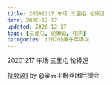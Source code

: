 ```yaml
---
title: 20201217 午场 三里屯 论捧逗 
date: 2020-12-17
updated: 2020-12-17
tags: [三里屯, 论捧逗, 相声] 
categories: (2020)庚子年场次
---
```

20201217 午场 三里屯 论捧逗 



[视频源1](https://weibo.com/6574451359/JyTBcBrc7) by @栾云平粉丝团后援会

